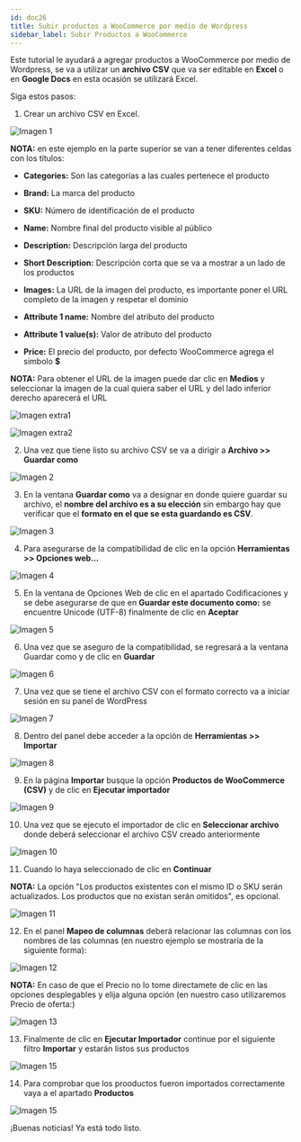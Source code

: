 ```yaml
---
id: doc26
title: Subir productos a WooCommerce por medio de Wordpress
sidebar_label: Subir Productos a WooCommerce
---
```

Este tutorial le ayudará a agregar productos a WooCommerce por medio de Wordpress, se va a utilizar un **archivo CSV** que va ser editable en **Excel** o en **Google Docs** en esta ocasión se utilizará Excel.

Siga estos pasos:

1. Crear un archivo CSV en Excel.

![Imagen 1](https://github.com/adanuriplata/cnk-external-doku/blob/master/static/img/WooCommerce/WP1.png?raw=true)

**NOTA:** en este ejemplo en la parte superior se van a tener diferentes celdas con los títulos: 

- **Categories:** Son las categorías a las cuales pertenece el producto

- **Brand:** La marca del producto

- **SKU:** Número de identificación de el producto

- **Name:** Nombre final del producto visible al público

- **Description:** Descripción larga del producto

- **Short Description:** Descripción corta que se va a mostrar a un lado de los productos

- **Images:** La URL de la imagen del producto, es importante poner el URL completo de la imagen y respetar el dominio 

- **Attribute 1 name:** Nombre del atributo del producto

- **Attribute 1 value(s):** Valor de atributo del producto 

- **Price:** El precio del producto, por defecto WooCommerce agrega el simbolo **$**

**NOTA:** Para obtener el URL de la imagen puede dar clic en **Medios** y seleccionar la imagen de la cual quiera saber el URL y del lado inferior derecho aparecerá el URL 

![Imagen extra1](https://raw.githubusercontent.com/adanuriplata/cnk-external-doku/master/static/img/WooCommerce/Extra1.png)

![Imagen extra2](https://raw.githubusercontent.com/adanuriplata/cnk-external-doku/master/static/img/WooCommerce/Extra2.png)

2. Una vez que tiene listo su archivo CSV se va a dirigir a **Archivo >> Guardar como** 

![Imagen 2](https://raw.githubusercontent.com/adanuriplata/cnk-external-doku/master/static/img/WooCommerce/WP2.png)

3. En la ventana **Guardar como** va a designar en donde quiere guardar su archivo, el **nombre del archivo es a su elección** sin embargo hay que verificar que el **formato en el que se esta guardando es CSV**.

![Imagen 3](https://raw.githubusercontent.com/adanuriplata/cnk-external-doku/master/static/img/WooCommerce/WP3.png)

4. Para asegurarse de la compatibilidad de clic en la opción **Herramientas >> Opciones web...**

![Imagen 4](https://raw.githubusercontent.com/adanuriplata/cnk-external-doku/master/static/img/WooCommerce/WP4.png)

5. En la ventana de Opciones Web de clic en el apartado Codificaciones y se debe asegurarse de que en **Guardar este documento como:**  se encuentre Unicode (UTF-8) finalmente de clic en **Aceptar**

![Imagen 5](https://raw.githubusercontent.com/adanuriplata/cnk-external-doku/master/static/img/WooCommerce/WP5.png)

6. Una vez que se aseguro de la compatibilidad, se regresará a la ventana Guardar como y de clic en **Guardar**

![Imagen 6](https://raw.githubusercontent.com/adanuriplata/cnk-external-doku/master/static/img/WooCommerce/WP6.png)

7. Una vez que se tiene el archivo CSV con el formato correcto va a iniciar sesión en su panel de WordPress

![Imagen 7](https://raw.githubusercontent.com/adanuriplata/cnk-external-doku/master/static/img/WooCommerce/WP8.png)

8. Dentro del panel debe acceder a la opción de **Herramientas >> Importar**

![Imagen 8](https://raw.githubusercontent.com/adanuriplata/cnk-external-doku/master/static/img/WooCommerce/WP9.png)

9. En la página **Importar** busque la opción **Productos de WooCommerce (CSV)** y de clic en **Ejecutar importador**

![Imagen 9](https://raw.githubusercontent.com/adanuriplata/cnk-external-doku/master/static/img/WooCommerce/WP10.png)

10. Una vez que se ejecuto el importador de clic en **Seleccionar archivo** donde deberá seleccionar el archivo CSV creado anteriormente 

![Imagen 10](https://raw.githubusercontent.com/adanuriplata/cnk-external-doku/master/static/img/WooCommerce/WP11.png)

11. Cuando lo haya seleccionado de clic en **Continuar**

**NOTA:** La opción "Los productos existentes con el mismo ID o SKU serán actualizados. Los productos que no existan serán omitidos", es opcional. 

![Imagen 11](https://raw.githubusercontent.com/adanuriplata/cnk-external-doku/master/static/img/WooCommerce/WP12.png)

12. En el panel **Mapeo de columnas** deberá relacionar las columnas con los nombres de las columnas (en nuestro ejemplo se mostraría de la siguiente forma):

![Imagen 12](https://raw.githubusercontent.com/adanuriplata/cnk-external-doku/master/static/img/WooCommerce/WP13.png)

**NOTA:** En caso de que el Precio no lo tome directamete de clic en las opciones desplegables y elija alguna opción (en nuestro caso utilizaremos Precio de oferta:)

![Imagen 13](https://raw.githubusercontent.com/adanuriplata/cnk-external-doku/master/static/img/WooCommerce/WP14.png)

13. Finalmente de clic en **Ejecutar Importador** continue por el siguiente filtro **Importar** y estarán listos sus productos

![Imagen 15](https://raw.githubusercontent.com/adanuriplata/cnk-external-doku/master/static/img/WooCommerce/WP15.png)

14. Para comprobar que los prooductos fueron importados correctamente vaya a el apartado **Productos**

![Imagen 15](https://raw.githubusercontent.com/adanuriplata/cnk-external-doku/master/static/img/WooCommerce/WP16.png) 

¡Buenas noticias! Ya está todo listo. 





